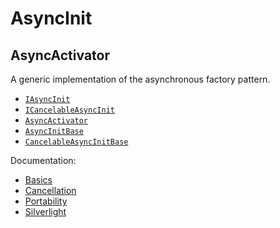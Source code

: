 # AsyncInit

## AsyncActivator

A generic implementation of the asynchronous factory pattern.

* [`IAsyncInit`](AsyncInit/Portable/IAsyncInit.cs)
* [`ICancelableAsyncInit`](AsyncInit/Portable/ICancelableAsyncInit.cs)
* [`AsyncActivator`](AsyncInit/Portable/AsyncActivator.cs)
* [`AsyncInitBase`](AsyncInit/Portable/AsyncInitBase.cs)
* [`CancelableAsyncInitBase`](AsyncInit/Portable/CancelableAsyncInitBase.cs)

Documentation:

* [Basics](http://shecht.wordpress.com/2014/11/24/asyncactivator-yet-another-take-on-the-net-async-constructor-problem/)
* [Cancellation](http://shecht.wordpress.com/2014/11/27/asyncactivator-handling-cancellation/)
* [Portability](http://shecht.wordpress.com/2014/11/30/asyncactivator-targetting-multiple-platforms/)
* [Silverlight](http://shecht.wordpress.com/2014/12/13/asyncactivator-targeting-silverlight/)
